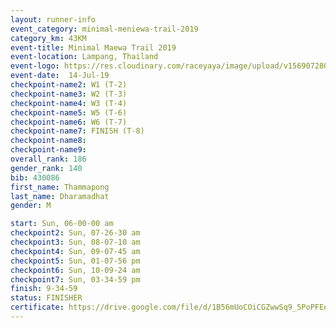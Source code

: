 ```yaml
---
layout: runner-info 
event_category: minimal-meniewa-trail-2019 
category_km: 43KM 
event-title: Minimal Maewa Trail 2019 
event-location: Lampang, Thailand 
event-logo: https://res.cloudinary.com/raceyaya/image/upload/v1569072805/logo/minimal-trail_ktnvsp.jpg 
event-date:  14-Jul-19 
checkpoint-name2: W1 (T-2) 
checkpoint-name3: W2 (T-3) 
checkpoint-name4: W3 (T-4) 
checkpoint-name5: W5 (T-6) 
checkpoint-name6: W6 (T-7) 
checkpoint-name7: FINISH (T-8) 
checkpoint-name8: 
checkpoint-name9: 
overall_rank: 186
gender_rank: 140
bib: 430086
first_name: Thammapong
last_name: Dharamadhat
gender: M

start: Sun, 06-00-00 am
checkpoint2: Sun, 07-26-30 am
checkpoint3: Sun, 08-07-10 am
checkpoint4: Sun, 09-07-45 am
checkpoint5: Sun, 01-07-56 pm
checkpoint6: Sun, 10-09-24 am
checkpoint7: Sun, 03-34-59 pm
finish: 9-34-59
status: FINISHER
certificate: https://drive.google.com/file/d/1B56mUoCOiCGZwwSq9_5PoPFEeFA4zkpC/view?usp=sharing
---
```

